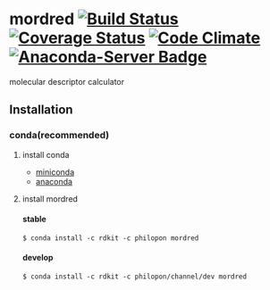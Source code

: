 mordred [![Build Status](https://travis-ci.org/philopon/mordred.svg?branch=master)](https://travis-ci.org/philopon/mordred) [![Coverage Status](https://coveralls.io/repos/philopon/mordred/badge.svg?branch=master&service=github)](https://coveralls.io/github/philopon/mordred?branch=master) [![Code Climate](https://codeclimate.com/github/philopon/mordred/badges/gpa.svg)](https://codeclimate.com/github/philopon/mordred) [![Anaconda-Server Badge](https://anaconda.org/philopon/mordred/badges/version.svg)](https://anaconda.org/philopon/mordred)
==
molecular descriptor calculator

Installation
--
### conda(recommended)

1. install conda

    * [miniconda](http://conda.pydata.org/miniconda.html)
    * [anaconda](https://www.continuum.io/why-anaconda)

2. install mordred

    #### stable
    
    ```
    $ conda install -c rdkit -c philopon mordred
    ```
    
    #### develop
    
    ```
    $ conda install -c rdkit -c philopon/channel/dev mordred
    ```

